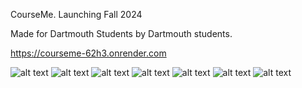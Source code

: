 
CourseMe. 
Launching Fall 2024

Made for Dartmouth Students by Dartmouth students.

https://courseme-62h3.onrender.com


![alt text](<public/ss/Screenshot 2024-07-06 at 7.07.27 PM.png>) 
![alt text](<public/ss/Screenshot 2024-07-06 at 7.07.35 PM.png>) 
![alt text](<public/ss/Screenshot 2024-07-06 at 7.09.32 PM.png>)
![alt text](<public/ss/Screenshot 2024-07-06 at 7.08.24 PM.png>)
![alt text](<public/ss/Screenshot 2024-07-06 at 7.08.34 PM.png>) 
![alt text](<public/ss/Screenshot 2024-07-06 at 7.08.39 PM.png>) 
![alt text](<public/ss/Screenshot 2024-07-06 at 7.07.47 PM.png>) 
